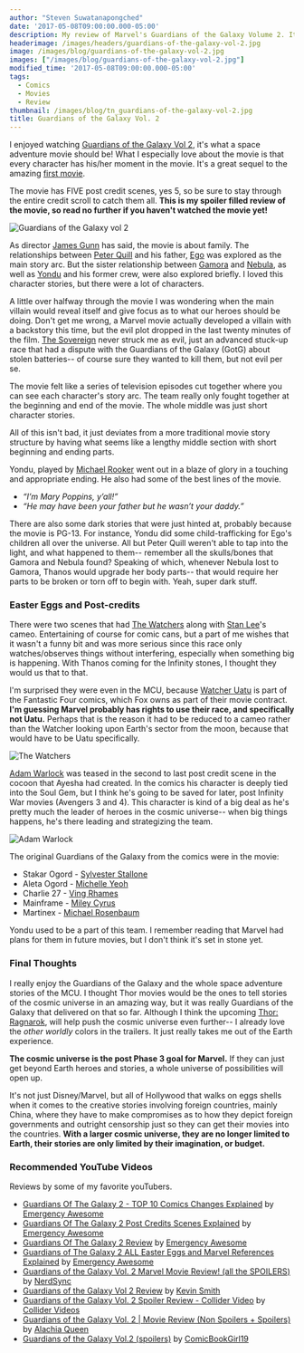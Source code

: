 ```yaml
---
author: "Steven Suwatanapongched"
date: '2017-05-08T09:00:00.000-05:00'
description: My review of Marvel's Guardians of the Galaxy Volume 2. It's very good, just don't read too far down if you haven't watched the movie yet.
headerimage: /images/headers/guardians-of-the-galaxy-vol-2.jpg
image: /images/blog/guardians-of-the-galaxy-vol-2.jpg
images: ["/images/blog/guardians-of-the-galaxy-vol-2.jpg"]
modified_time: '2017-05-08T09:00:00.000-05:00'
tags:
  - Comics
  - Movies
  - Review
thumbnail: /images/blog/tn_guardians-of-the-galaxy-vol-2.jpg
title: Guardians of the Galaxy Vol. 2
---
```



I enjoyed watching [Guardians of the Galaxy Vol 2](https://www.imdb.com/title/tt3896198/), it's what a space adventure movie should be! What I especially love about the movie is that every character has his/her moment in the movie. It's a great sequel to the amazing [first movie](https://www.imdb.com/title/tt2015381/).

The movie has FIVE post credit scenes, yes 5, so be sure to stay through the entire credit scroll to catch them all. **This is my spoiler filled review of the movie, so read no further if you haven't watched the movie yet!**

![Guardians of the Galaxy vol 2](/images/blog/guardians-of-the-galaxy-vol-2.jpg)

As director [James Gunn](https://www.imdb.com/name/nm0348181/) has said, the movie is about family. The relationships between [Peter Quill](https://en.wikipedia.org/wiki/Star-Lord) and his father, [Ego](https://en.wikipedia.org/wiki/Ego_the_Living_Planet) was explored as the main story arc. But the sister relationship between  [Gamora](https://en.wikipedia.org/wiki/Gamora) and [Nebula](https://en.wikipedia.org/wiki/Nebula_(comics)),  as well as [Yondu](https://en.wikipedia.org/wiki/Yondu) and his former crew, were also explored briefly. I loved this character stories, but there were a lot of characters.

A little over halfway through the movie I was wondering when the main villain would reveal itself and give focus as to what our heroes should be doing. Don't get me wrong, a Marvel movie actually developed a villain with a backstory this time, but the evil plot dropped in the last twenty minutes of the film. [The Sovereign](https://marvelcinematicuniverse.wikia.com/wiki/Sovereign) never struck me as evil, just an advanced stuck-up race that had a dispute with the Guardians of the Galaxy (GotG) about stolen batteries-- of course sure they wanted to kill them, but not evil per se.

The movie felt like a series of television episodes cut together where you can see each character's story arc. The team really only fought together at the beginning and end of the movie. The whole middle was just short character stories.

All of this isn't bad, it just deviates from a more traditional movie story structure by having what seems like a lengthy middle section with short beginning and ending parts.

Yondu, played by [Michael Rooker](https://www.imdb.com/name/nm0740264/?ref_=ttfc_fc_cl_t6) went out in a blaze of glory in a touching and appropriate ending. He also had some of the best lines of the movie.

 * *“I’m Mary Poppins, y’all!”*
 * *“He may have been your father but he wasn’t your daddy.”*

There are also some dark stories that were just hinted at, probably because the movie is PG-13. For instance, Yondu did some child-trafficking for Ego's children all over the universe. All but Peter Quill weren't able to tap into the light, and what happened to them-- remember all the skulls/bones that Gamora and Nebula found? Speaking of which, whenever Nebula lost to Gamora, Thanos would upgrade her body parts-- that would require her parts to be broken or torn off to begin with. Yeah, super dark stuff.

### Easter Eggs and Post-credits

There were two scenes that had [The Watchers](https://en.wikipedia.org/wiki/Watcher_(comics)) along with [Stan Lee](https://en.wikipedia.org/wiki/Stan_Lee)'s cameo. Entertaining of course for comic cans, but a part of me wishes that it wasn't a funny bit and was more serious since this race only watches/observes things without interfering, especially when something big is happening. With Thanos coming for the Infinity stones, I thought they would us that to that.

I'm surprised they were even in the MCU, because [Watcher Uatu](https://en.wikipedia.org/wiki/Uatu) is part of the Fantastic Four comics, which Fox owns as part of their movie contract. **I'm guessing Marvel probably has rights to use their race, and specifically not Uatu.** Perhaps that is the reason it had to be reduced to a cameo rather than the Watcher looking upon Earth's sector from the moon, because that would have to be Uatu specifically.

![The Watchers](/images/blog/the-watchers.jpg)

[Adam Warlock](https://en.wikipedia.org/wiki/Adam_Warlock) was teased in the second to last post credit scene in the cocoon that Ayesha had created. In the comics his character is deeply tied into the Soul Gem, but I think he's going to be saved for later, post Infinity War movies (Avengers 3 and 4). This character is kind of a big deal as he's pretty much the leader of heroes in the cosmic universe-- when big things happens, he's there leading and strategizing the team.

![Adam Warlock](/images/blog/adam-warlock.jpg)

The original Guardians of the Galaxy from the comics were in the movie:

* Stakar Ogord - [Sylvester Stallone](https://www.imdb.com/name/nm0000230/)
* Aleta Ogord - [Michelle Yeoh](https://www.imdb.com/name/nm0000706/)
* Charlie 27 - [Ving Rhames](https://www.imdb.com/name/nm0000609/)
* Mainframe - [Miley Cyrus](https://www.imdb.com/name/nm1415323/)
* Martinex - [Michael Rosenbaum](https://www.imdb.com/name/nm0742146/)

Yondu used to be a part of this team. I remember reading that Marvel had plans for them in future movies, but I don't think it's set in stone yet.

### Final Thoughts

I really enjoy the Guardians of the Galaxy and the whole space adventure stories of the MCU. I thought Thor movies would be the ones to tell stories of the cosmic universe in an amazing way, but it was really Guardians of the Galaxy that delivered on that so far. Although I think the upcoming [Thor: Ragnarok](https://www.imdb.com/title/tt3501632/), will help push the cosmic universe even further-- I already love the *other worldly* colors in the trailers. It just really takes me out of the Earth experience.

**The cosmic universe is the post Phase 3 goal for Marvel.** If they can just get beyond Earth heroes and stories, a whole universe of possibilities will open up.

It's not just Disney/Marvel, but all of Hollywood that walks on eggs shells when it comes to the creative stories involving foreign countries, mainly China, where they have to make compromises as to how they depict foreign governments and outright censorship just so they can get their movies into the countries. **With a larger cosmic universe, they are no longer limited to Earth, their stories are only limited by their imagination, or budget.**


### Recommended YouTube Videos

Reviews by some of my favorite youTubers.

* [Guardians Of The Galaxy 2 - TOP 10 Comics Changes Explained](https://www.youtube.com/watch?v=skAiRR-F4uM) by [Emergency Awesome](https://www.youtube.com/user/emergencyawesome/)
* [Guardians Of The Galaxy 2 Post Credits Scenes Explained](https://www.youtube.com/watch?v=JYfsoT832-o) by [Emergency Awesome](https://www.youtube.com/user/emergencyawesome/)
* [Guardians Of The Galaxy 2 Review](https://www.youtube.com/watch?v=1jfWL5GV--c) by [Emergency Awesome](https://www.youtube.com/user/emergencyawesome/)
* [Guardians of The Galaxy 2 ALL Easter Eggs and Marvel References Explained](https://www.youtube.com/watch?v=nml5BwNMjZA) by [Emergency Awesome](https://www.youtube.com/user/emergencyawesome/)
* [Guardians of the Galaxy Vol. 2 Marvel Movie Review! (all the SPOILERS)](https://www.youtube.com/watch?v=IG0AQ4lwwXY&t=3122s) by [NerdSync](https://www.youtube.com/user/NerdSyncProductions)
* [Guardians of the Galaxy Vol 2 Review](https://www.youtube.com/watch?v=p0GOWiNPK64) by [Kevin Smith](https://www.youtube.com/user/KevinSmith37)
* [Guardians of the Galaxy Vol. 2 Spoiler Review - Collider Video](https://www.youtube.com/watch?v=cfnNeon9gZw) by [Collider Videos](https://www.youtube.com/user/ColliderVideos)
* [Guardians of the Galaxy Vol. 2 | Movie Review (Non Spoilers + Spoilers)](https://www.youtube.com/watch?v=ULXKqYsP1ig) by [Alachia Queen](https://www.youtube.com/user/queenalachia)
* [Guardians of the Galaxy Vol.2 (spoilers)](https://www.youtube.com/watch?v=wo_wYf63d-E) by [ComicBookGirl19](https://www.youtube.com/user/comicbookgirl19)